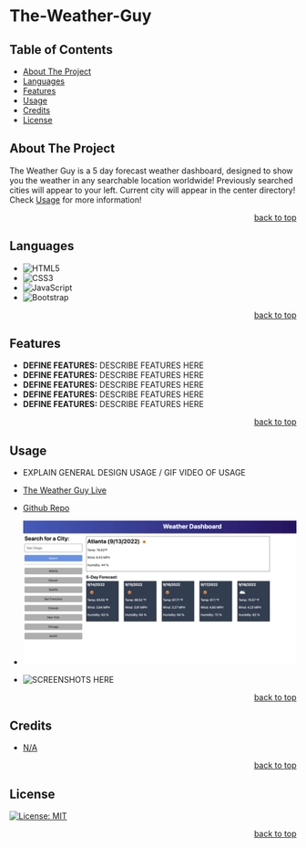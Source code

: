 <a name="readme-top"></a>

# The-Weather-Guy

## Table of Contents

* [About The Project](#about-the-project)
* [Languages](#languages)
* [Features](#features)
* [Usage](#usage)
* [Credits](#credits)
* [License](#license)  


## About The Project

<p>The Weather Guy is a 5 day forecast weather dashboard, designed to show you the weather in any searchable location worldwide! Previously searched cities will appear to your left. Current city will appear in the center directory! Check <a href="#usage">Usage</a> for more information!   </p>

<p align="right"><a href="#readme-top">back to top</a></p>

## Languages

- ![HTML5](https://img.shields.io/badge/html5-%23E34F26.svg?style=for-the-badge&logo=html5&logoColor=white)
- ![CSS3](https://img.shields.io/badge/css3-%231572B6.svg?style=for-the-badge&logo=css3&logoColor=white)
- ![JavaScript](https://img.shields.io/badge/javascript-%23323330.svg?style=for-the-badge&logo=javascript&logoColor=%23F7DF1E)
- ![Bootstrap](https://img.shields.io/badge/bootstrap-%238511FA.svg?style=for-the-badge&logo=bootstrap&logoColor=white)

<p align="right"><a href="#readme-top">back to top</a></p>

## Features

* **DEFINE FEATURES:** DESCRIBE FEATURES HERE 
* **DEFINE FEATURES:** DESCRIBE FEATURES HERE 
* **DEFINE FEATURES:** DESCRIBE FEATURES HERE 
* **DEFINE FEATURES:** DESCRIBE FEATURES HERE 
* **DEFINE FEATURES:** DESCRIBE FEATURES HERE 

<p align="right"><a href="#readme-top">back to top</a></p>

## Usage

* EXPLAIN GENERAL DESIGN USAGE / GIF VIDEO OF USAGE

* [The Weather Guy Live](https://ivionsters.github.io/The-Weather-Guy/)

* [Github Repo](https://github.com/IVIonsters/The-Weather-Guy)

* ![SCREENSHOTS GO HERE](/assets/images/06-server-side-apis-homework-demo.png)

* ![SCREENSHOTS HERE](./assets/refimages/lightmodeblog.png)


<p align="right"><a href="#readme-top">back to top</a></p>

## Credits

* [N/A](N/A)


<p align="right"><a href="#readme-top">back to top</a></p>

## License

[![License: MIT](https://img.shields.io/badge/License-MIT-yellow.svg)](https://opensource.org/licenses/MIT)

<p align="right"><a href="#readme-top">back to top</a></p>